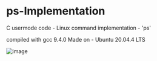 # ps-Implementation
C usermode code - Linux command implementation - 'ps'

compiled with gcc 9.4.0
Made on - Ubuntu 20.04.4 LTS

![image](https://user-images.githubusercontent.com/67608539/203779628-9cc4507b-228e-4c86-9d51-6e4111e59cd9.png)
